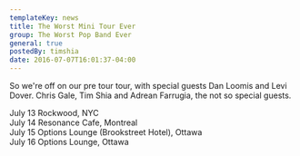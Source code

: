 ```yaml
---
templateKey: news
title: The Worst Mini Tour Ever
group: The Worst Pop Band Ever
general: true
postedBy: timshia
date: 2016-07-07T16:01:37-04:00
---
```

So we're off on our pre tour tour, with special guests Dan Loomis and Levi Dover. Chris Gale, Tim Shia and Adrean Farrugia, the not so special guests.   
  
July 13 Rockwood, NYC   
July 14 Resonance Cafe, Montreal   
July 15 Options Lounge (Brookstreet Hotel), Ottawa  
July 16 Options Lounge, Ottawa